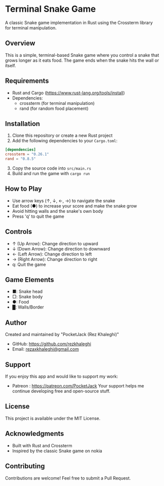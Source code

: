 # Terminal Snake Game

A classic Snake game implementation in Rust using the Crossterm library for terminal manipulation.

## Overview

This is a simple, terminal-based Snake game where you control a snake that grows longer as it eats food. The game ends when the snake hits the wall or itself.

## Requirements

- Rust and Cargo (https://www.rust-lang.org/tools/install)
- Dependencies:
  - crossterm (for terminal manipulation)
  - rand (for random food placement)

## Installation

1. Clone this repository or create a new Rust project
2. Add the following dependencies to your `Cargo.toml`:

```toml
[dependencies]
crossterm = "0.26.1"
rand = "0.8.5"
```

3. Copy the source code into `src/main.rs`
4. Build and run the game with `cargo run`

## How to Play

- Use arrow keys (↑, ↓, ←, →) to navigate the snake
- Eat food (●) to increase your score and make the snake grow
- Avoid hitting walls and the snake's own body
- Press 'q' to quit the game

## Controls

- ↑ (Up Arrow): Change direction to upward
- ↓ (Down Arrow): Change direction to downward
- ← (Left Arrow): Change direction to left
- → (Right Arrow): Change direction to right
- q: Quit the game

## Game Elements

- ■: Snake head
- □: Snake body
- ●: Food
- █: Walls/Border

## Author

Created and maintained by "PocketJack (Rez Khaleghi)"

- GitHub: https://github.com/rezkhaleghi
- Email: rezaxkhaleghi@gmail.com

## Support

If you enjoy this app and would like to support my work:

- Patreon : https://patreon.com/PocketJack
  Your support helps me continue developing free and open-source stuff.

## License

This project is available under the MIT License.

## Acknowledgments

- Built with Rust and Crossterm
- Inspired by the classic Snake game on nokia

## Contributing

Contributions are welcome! Feel free to submit a Pull Request.
